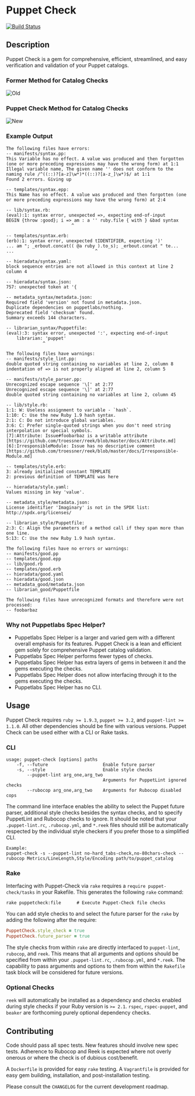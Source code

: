 # Puppet Check
[![Build Status](https://travis-ci.org/mschuchard/puppet-check.svg?branch=master)](https://travis-ci.org/mschuchard/puppet-check)

## Description
Puppet Check is a gem for comprehensive, efficient, streamlined, and easy verification and validation of your Puppet catalogs.

### Former Method for Catalog Checks
![Old](https://raw.githubusercontent.com/mschuchard/puppet-check/master/images/puppetcheck_old.png)

### Puppet Check Method for Catalog Checks
![New](https://raw.githubusercontent.com/mschuchard/puppet-check/master/images/puppetcheck_new.png)

### Example Output
```
The following files have errors:
-- manifests/syntax.pp:
This Variable has no effect. A value was produced and then forgotten (one or more preceding expressions may have the wrong form) at 1:1
Illegal variable name, The given name '' does not conform to the naming rule /^((::)?[a-z]\w*)*((::)?[a-z_]\w*)$/ at 1:1
Found 2 errors. Giving up

-- templates/syntax.epp:
This Name has no effect. A value was produced and then forgotten (one or more preceding expressions may have the wrong form) at 2:4

-- lib/syntax.rb:
(eval):1: syntax error, unexpected =>, expecting end-of-input
BEGIN {throw :good}; i => am : a '' ruby.file { with } &bad syntax
                         ^

-- templates/syntax.erb:
(erb):1: syntax error, unexpected tIDENTIFIER, expecting ')'
... am "; _erbout.concat(( @a ruby ).to_s); _erbout.concat " te...
...                               ^

-- hieradata/syntax.yaml:
block sequence entries are not allowed in this context at line 2 column 4

-- hieradata/syntax.json:
757: unexpected token at '{

-- metadata_syntax/metadata.json:
Required field 'version' not found in metadata.json.
Duplicate dependencies on puppetlabs/nothing.
Deprecated field 'checksum' found.
Summary exceeds 144 characters.

-- librarian_syntax/Puppetfile:
(eval):3: syntax error, unexpected ':', expecting end-of-input
    librarian: 'puppet'
              ^

The following files have warnings:
-- manifests/style_lint.pp:
double quoted string containing no variables at line 2, column 8
indentation of => is not properly aligned at line 2, column 5

-- manifests/style_parser.pp:
Unrecognized escape sequence '\[' at 2:77
Unrecognized escape sequence '\]' at 2:77
double quoted string containing no variables at line 2, column 45

-- lib/style.rb:
1:1: W: Useless assignment to variable - `hash`.
1:10: C: Use the new Ruby 1.9 hash syntax.
2:1: C: Do not introduce global variables.
3:6: C: Prefer single-quoted strings when you don't need string interpolation or special symbols.
[7]:Attribute: Issue#foobarbaz is a writable attribute [https://github.com/troessner/reek/blob/master/docs/Attribute.md]
[6]:IrresponsibleModule: Issue has no descriptive comment [https://github.com/troessner/reek/blob/master/docs/Irresponsible-Module.md]

-- templates/style.erb:
3: already initialized constant TEMPLATE
2: previous definition of TEMPLATE was here

-- hieradata/style.yaml:
Values missing in key 'value'.

-- metadata_style/metadata.json:
License identifier 'Imaginary' is not in the SPDX list: http://spdx.org/licenses/

-- librarian_style/Puppetfile:
2:3: C: Align the parameters of a method call if they span more than one line.
5:13: C: Use the new Ruby 1.9 hash syntax.

The following files have no errors or warnings:
-- manifests/good.pp
-- templates/good.epp
-- lib/good.rb
-- templates/good.erb
-- hieradata/good.yaml
-- hieradata/good.json
-- metadata_good/metadata.json
-- librarian_good/Puppetfile

The following files have unrecognized formats and therefore were not processed:
-- foobarbaz
```

### Why not Puppetlabs Spec Helper?
- Puppetlabs Spec Helper is a larger and varied gem with a different overall emphasis for its features.  Puppet Check is a lean and efficient gem solely for comprehensive Puppet catalog validation.
- Puppetlabs Spec Helper performs fewer types of checks.
- Puppetlabs Spec Helper has extra layers of gems in between it and the gems executing the checks.
- Puppetlabs Spec Helper does not allow interfacing through it to the gems executing the checks.
- Puppetlabs Spec Helper has no CLI.

## Usage
Puppet Check requires `ruby >= 1.9.3`, `puppet >= 3.2`, and `puppet-lint >= 1.1.0`. All other dependencies should be fine with various versions. Puppet Check can be used either with a CLI or Rake tasks.

### CLI
```
usage: puppet-check [options] paths
    -f, --future                     Enable future parser
    -s, --style                      Enable style checks
        --puppet-lint arg_one,arg_two
                                     Arguments for PuppetLint ignored checks
        --rubocop arg_one,arg_two    Arguments for Rubocop disabled cops
```

The command line interface enables the ability to select the Puppet future parser, additional style checks besides the syntax checks, and to specify PuppetLint and Rubocop checks to ignore. It should be noted that your `.puppet-lint.rc`, `.rubocop.yml`, and `*.reek` files should still be automatically respected by the individual style checkers if you prefer those to a simplified CLI.

```
Example:
puppet-check -s --puppet-lint no-hard_tabs-check,no-80chars-check --rubocop Metrics/LineLength,Style/Encoding path/to/puppet_catalog
```

### Rake
Interfacing with Puppet-Check via `rake` requires a `require puppet-check/tasks` in your Rakefile. This generates the following `rake` command:

```
rake puppetcheck:file      # Execute Puppet-Check file checks
```

You can add style checks to and select the future parser for the `rake` by adding the following after the require:

```ruby
PuppetCheck.style_check = true
PuppetCheck.future_parser = true
```

The style checks from within `rake` are directly interfaced to `puppet-lint`, `rubocop`, and `reek`. This means that all arguments and options should be specified from within your `.puppet-lint.rc`, `.rubocop.yml`, and `*.reek`. The capability to pass arguments and options to them from within the `Rakefile` task block will be considered for future versions.

### Optional Checks
`reek` will automatically be installed as a dependency and checks enabled during style checks if your Ruby version is `>= 2.1`. `rspec`, `rspec-puppet`, and `beaker` are forthcoming purely optional dependency checks.

## Contributing
Code should pass all spec tests. New features should involve new spec tests. Adherence to Rubocop and Reek is expected where not overly onerous or where the check is of dubious cost/benefit.

A `Dockerfile` is provided for easy `rake` testing. A `Vagrantfile` is provided for easy gem building, installation, and post-installation testing.

Please consult the `CHANGELOG` for the current development roadmap.
